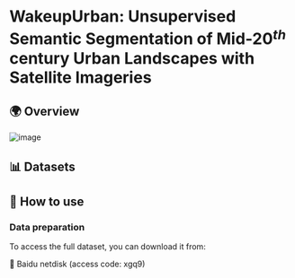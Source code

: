# WakeupUrban: Unsupervised Semantic Segmentation of Mid-20$^{th}$ century Urban Landscapes with Satellite Imageries
## 🌍 Overview
![image](https://github.com/Tianxiang-Hao/WakeupUrban/blob/main/pictures/Intro.png)
## 📊 Datasets

## 🔧 How to use
### Data preparation
To access the full dataset, you can download it from:

🔗 Baidu netdisk (access code: xgq9)

